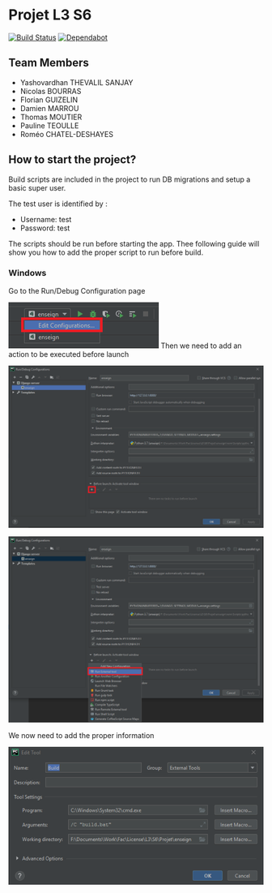 # Projet L3 S6
[![Build Status](https://travis-ci.com/tag166tt/l3_s6_projet.svg?token=hfWoGD6NjtKs6Vbqwnfs&branch=master)](https://travis-ci.com/tag166tt/l3_s6_projet)
[![Dependabot](https://badgen.net/badge/Dependabot/enabled/green?icon=dependabot)](https://dependabot.com/)

## Team Members
- Yashovardhan THEVALIL SANJAY
- Nicolas BOURRAS
- Florian GUIZELIN
- Damien MARROU
- Thomas MOUTIER
- Pauline TEOULLE
- Roméo CHATEL-DESHAYES

## How to start the project?
Build scripts are included in the project to run DB migrations and setup a basic super user.

The test user is identified by :
- Username: test
- Password: test

The scripts should be run before starting the app. Thee following guide will show you how to add the proper script to run before build.

### Windows
Go to the Run/Debug Configuration page

![Run Debug Config](/readme_images/run_debug_edit.png)
Then we need to add an action to be executed before launch

![Run Debug Plus](/readme_images/run_conf.png)

![Run Debug External Tool](/readme_images/run_conf_plus.png)

We now need to add the proper information

![Tool Config](/readme_images/tool_config.png)
